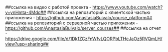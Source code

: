 ##ссылка на видео с работой проекта - https://www.youtube.com/watch?v=ynHmta-4Mdc##
##ссылка на репозиторий с клиентской частью приложения - https://github.com/AnastasiaBuivalo/course_platform##
##ссылка на репозиторий с серверной частью приложения - https://github.com/AnastasiaBuivalo/server_courses##
##ссылка на отчет - https://drive.google.com/file/d/1Dk1ZCzFnWfvLQORPbLTHcJaOz5RVQmLH/view?usp=sharing##
